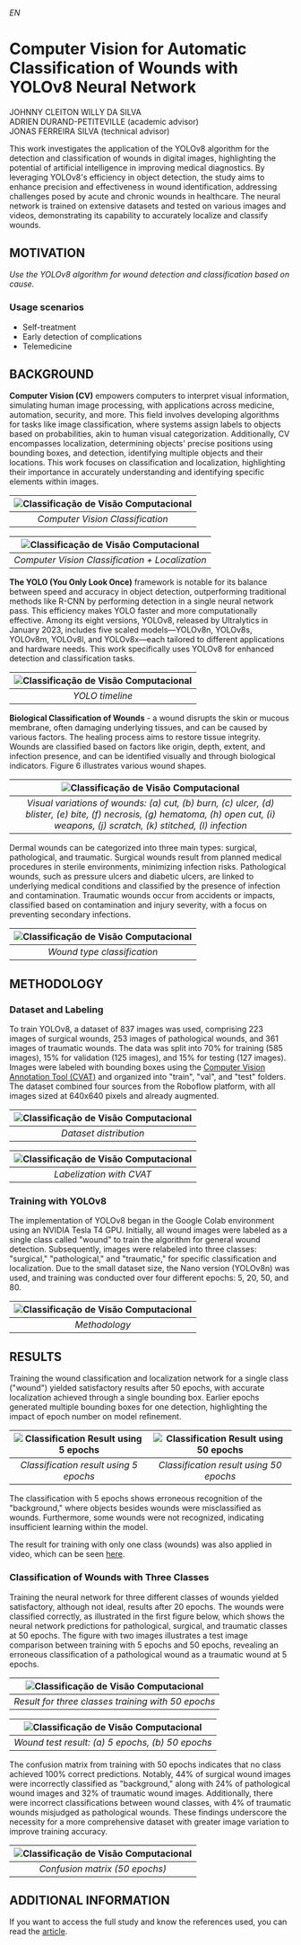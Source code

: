###### EN

# Computer Vision for Automatic Classification of Wounds with YOLOv8 Neural Network

JOHNNY CLEITON WILLY DA SILVA  
ADRIEN DURAND-PETITEVILLE (academic advisor)  
JONAS FERREIRA SILVA (technical advisor)

This work investigates the application of the YOLOv8 algorithm for the detection and classification of wounds in digital images, highlighting the potential of artificial intelligence in improving medical diagnostics. By leveraging YOLOv8's efficiency in object detection, the study aims to enhance precision and effectiveness in wound identification, addressing challenges posed by acute and chronic wounds in healthcare. The neural network is trained on extensive datasets and tested on various images and videos, demonstrating its capability to accurately localize and classify wounds.

## MOTIVATION

*Use the YOLOv8 algorithm for wound detection and classification based on cause.*

### Usage scenarios

- Self-treatment
- Early detection of complications
- Telemedicine

## BACKGROUND

**Computer Vision (CV)** empowers computers to interpret visual information, simulating human image processing, with applications across medicine, automation, security, and more. This field involves developing algorithms for tasks like image classification, where systems assign labels to objects based on probabilities, akin to human visual categorization. Additionally, CV encompasses localization, determining objects' precise positions using bounding boxes, and detection, identifying multiple objects and their locations. This work focuses on classification and localization, highlighting their importance in accurately understanding and identifying specific elements within images.


<div align="center">
  
| ![Classificação de Visão Computacional](/article/assets/computer_vision_classification_cat.png) |
|:--:|
| *Computer Vision Classification* |

</div>


<div align="center">
  
| ![Classificação de Visão Computacional](/article/assets/computer_vision_localization_cat.png) |
|:--:|
| *Computer Vision Classification + Localization* |

</div>

**The YOLO (You Only Look Once)** framework is notable for its balance between speed and accuracy in object detection, outperforming traditional methods like R-CNN by performing detection in a single neural network pass. This efficiency makes YOLO faster and more computationally effective. Among its eight versions, YOLOv8, released by Ultralytics in January 2023, includes five scaled models—YOLOv8n, YOLOv8s, YOLOv8m, YOLOv8l, and YOLOv8x—each tailored to different applications and hardware needs. This work specifically uses YOLOv8 for enhanced detection and classification tasks.

<div align="center">
  
| ![Classificação de Visão Computacional](/article/assets/YOLO_timeline.png) |
|:--:|
| *YOLO timeline* |

</div>

**Biological Classification of Wounds** - a wound disrupts the skin or mucous membrane, often damaging underlying tissues, and can be caused by various factors. The healing process aims to restore tissue integrity. Wounds are classified based on factors like origin, depth, extent, and infection presence, and can be identified visually and through biological indicators. Figure 6 illustrates various wound shapes.

<div align="center">
  
| ![Classificação de Visão Computacional](/article/assets/typesofwonds.png) |
|:--:|
| *Visual variations of wounds: (a) cut, (b) burn, (c) ulcer, (d) blister, (e) bite, (f) necrosis, (g) hematoma, (h) open cut, (i) weapons, (j) scratch, (k) stitched, (l) infection* |

</div>

Dermal wounds can be categorized into three main types: surgical, pathological, and traumatic. Surgical wounds result from planned medical procedures in sterile environments, minimizing infection risks. Pathological wounds, such as pressure ulcers and diabetic ulcers, are linked to underlying medical conditions and classified by the presence of infection and contamination. Traumatic wounds occur from accidents or impacts, classified based on contamination and injury severity, with a focus on preventing secondary infections.

<div align="center">
  
| ![Classificação de Visão Computacional](/article/assets/wounds_type_classification.png) |
|:--:|
| *Wound type classification* |

</div>


## METHODOLOGY

### Dataset and Labeling

To train YOLOv8, a dataset of 837 images was used, comprising 223 images of surgical wounds, 253 images of pathological wounds, and 361 images of traumatic wounds. The data was split into 70% for training (585 images), 15% for validation (125 images), and 15% for testing (127 images). Images were labeled with bounding boxes using the [Computer Vision Annotation Tool (CVAT)](https://www.cvat.ai/) and organized into "train", "val", and "test" folders. The dataset combined four sources from the Roboflow platform, with all images sized at 640x640 pixels and already augmented.



<div align="center">
  
| ![Classificação de Visão Computacional](/article/assets/dataset_distribution.png) |
|:--:|
| *Dataset distribution* |

</div>


<div align="center">
  
| ![Classificação de Visão Computacional](/article/assets/labelization.png) |
|:--:|
| *Labelization with CVAT* |

</div>

### Training with YOLOv8

The implementation of YOLOv8 began in the Google Colab environment using an NVIDIA Tesla T4 GPU. Initially, all wound images were labeled as a single class called "wound" to train the algorithm for general wound detection. Subsequently, images were relabeled into three classes: "surgical," "pathological," and "traumatic," for specific classification and localization. Due to the small dataset size, the Nano version (YOLOv8n) was used, and training was conducted over four different epochs: 5, 20, 50, and 80.


<div align="center">
  
| ![Classificação de Visão Computacional](/article/assets/methodology.png) |
|:--:|
| *Methodology* |

</div>

## RESULTS

Training the wound classification and localization network for a single class ("wound") yielded satisfactory results after 50 epochs, with accurate localization achieved through a single bounding box. Earlier epochs generated multiple bounding boxes for one detection, highlighting the impact of epoch number on model refinement.


| ![Classification Result using 5 epochs](article/assets/Classification_result_using_5_epochs.png) | ![Classification Result using 50 epochs](article/assets/Classification_result_using_50_epochs.png) |
|:--:|:--:|
| *Classification result using 5 epochs* | *Classification result using 50 epochs* |



The classification with 5 epochs shows erroneous recognition of the "background," where objects besides wounds were misclassified as wounds. Furthermore, some wounds were not recognized, indicating insufficient learning within the model.

The result for training with only one class (wounds) was also applied in video, which can be seen [here](https://drive.google.com/file/d/15a2ynl4zlg0zOkzjLKAjqTTSABwD6gRu/view?usp=sharing).

### Classification of Wounds with Three Classes

Training the neural network for three different classes of wounds yielded satisfactory, although not ideal, results after 20 epochs. The wounds were classified correctly, as illustrated in the first figure below, which shows the neural network predictions for pathological, surgical, and traumatic classes at 50 epochs. The figure with two images illustrates a test image comparison between training with 5 epochs and 50 epochs, revealing an erroneous classification of a pathological wound as a traumatic wound at 5 epochs.


<div align="center">
  
| ![Classificação de Visão Computacional](/article/assets/test.png) |
|:--:|
| *Result for three classes training with 50 epochs* |

</div>

<div align="center">
  
| ![Classificação de Visão Computacional](/article/assets/assaka_wound_result.png) |
|:--:|
| *Wound test result: (a) 5 epochs, (b) 50 epochs* |

</div>

The confusion matrix from training with 50 epochs indicates that no class achieved 100% correct predictions. Notably, 44% of surgical wound images were incorrectly classified as "background," along with 24% of pathological wound images and 32% of traumatic wound images. Additionally, there were incorrect classifications between wound classes, with 4% of traumatic wounds misjudged as pathological wounds. These findings underscore the necessity for a more comprehensive dataset with greater image variation to improve training accuracy.


<div align="center">
  
| ![Classificação de Visão Computacional](article/assets/confusion_matrix_normalized_50_epochs.png) |
|:--:|
| *Confusion matrix (50 epochs)* |

</div>

## ADDITIONAL INFORMATION

If you want to access the full study and know the references used, you can read the [article](https://github.com/johnnycleiton07/classification-of-wounds/blob/main/article/Johnny_Cleiton___Computer_Vision_for_Automatic_Classification_of_Wounds_with_YOLOv8_Neural_Network.pdf).
